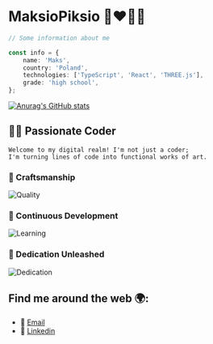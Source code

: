 # MaksioPiksio 👨‍❤️‍💋‍👨

```ts
// Some information about me

const info = {
    name: 'Maks',
    country: 'Poland',
    technologies: ['TypeScript', 'React', 'THREE.js'],
    grade: 'high school',
};
```

[![Anurag's GitHub stats](https://github-readme-stats.vercel.app/api?username=MaksioPiksio&show_icons=true&theme=tokyonight)](https://github.com/anuraghazra/github-readme-stats)

## 👨‍💻 Passionate Coder

```
Welcome to my digital realm! I'm not just a coder; 
I'm turning lines of code into functional works of art.
```

### 🌟 Craftsmanship
![Quality](https://img.shields.io/badge/Quality-Exceptional-brightgreen)

### 🧠 Continuous Development
![Learning](https://img.shields.io/badge/Learning-Perpetual-blue)

### 💪 Dedication Unleashed
![Dedication](https://img.shields.io/badge/Dedication-Unwavering-red)

## Find me around the web 🌍:

-   📧 [Email](mailto:koniczynszef@gmail.com)
-   🔗 [Linkedin](https://www.linkedin.com/in/piotr-ko%C5%84czyk-866142251/)
